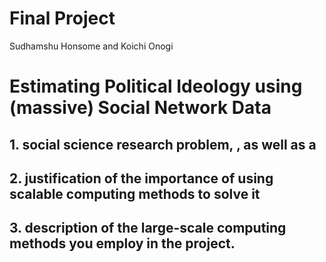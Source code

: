 # Final Project
Sudhamshu Honsome and Koichi Onogi
# Estimating Political Ideology using (massive) Social Network Data
## 1. social science research problem, , as well as a 
## 2. justification of the importance of using scalable computing methods to solve it
## 3. description of the large-scale computing methods you employ in the project.
